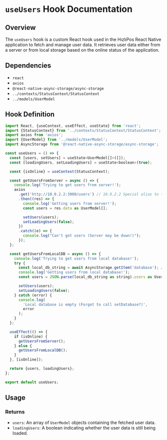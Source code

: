# `useUsers` Hook Documentation

## Overview

The `useUsers` hook is a custom React hook used in the HızlıPos React Native application to fetch and manage user data. It retrieves user data either from a server or from local storage based on the online status of the application.

## Dependencies

- `react`
- `axios`
- `@react-native-async-storage/async-storage`
- `../contexts/StatusContext/StatusContext`
- `../models/UserModel`

## Hook Definition

```js
import React, {useContext, useEffect, useState} from 'react';
import {StatusContext} from '../contexts/StatusContext/StatusContext';
import axios from 'axios';
import {UserModel} from '../models/UserModel';
import AsyncStorage from '@react-native-async-storage/async-storage';

const useUsers = () => {
  const [users, setUsers] = useState<UserModel[]>([]);
  const [loadingUsers, setLoadingUsers] = useState<boolean>(true);

  const {isOnline} = useContext(StatusContext);

  const getUsersFromServer = async () => {
    console.log('Trying to get users from server!');
    axios
      .get('http://10.0.2.2:3000/users') // 10.0.2.2 Special alias to the host loopback interface
      .then((res) => {
        console.log('Getting users from server!');
        const users = res.data as UserModel[];

        setUsers(users);
        setLoadingUsers(false);
      })
      .catch((e) => {
        console.log("Can't get users (Server may be down!)");
      });
  };

  const getUsersFromLocalDB = async () => {
    console.log('Trying to get users from local database!');
    try {
      const local_db_string = await AsyncStorage.getItem('database'); // if users exist in local storage then simply get them
      console.log('Getting users from local database!');
      const users = JSON.parse(local_db_string as string).users as UserModel[];

      setUsers(users);
      setLoadingUsers(false);
    } catch (error) {
      console.log(
        'Local database is empty (Forgot to call setDatabase?)',
        error
      );
    }
  };

  useEffect(() => {
    if (isOnline) {
      getUsersFromServer();
    } else {
      getUsersFromLocalDB();
    }
  }, [isOnline]);

  return {users, loadingUsers};
};

export default useUsers;
```

## Usage

### Returns

- `users`: An array of `UserModel` objects containing the fetched user data.
- `loadingUsers`: A boolean indicating whether the user data is still being loaded.
